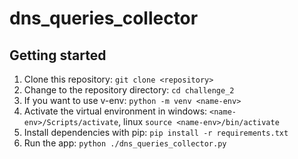 # dns_queries_collector
## Getting started
  1. Clone this repository: `git clone <repository>`
  2. Change to the repository directory: `cd challenge_2`
  3. If you want to use v-env: `python -m venv <name-env>`
  4. Activate the virtual environment in windows: `<name-env>/Scripts/activate`, linux `source <name-env>/bin/activate`
  5. Install dependencies with pip: `pip install -r requirements.txt`
  8. Run the app: `python ./dns_queries_collector.py`